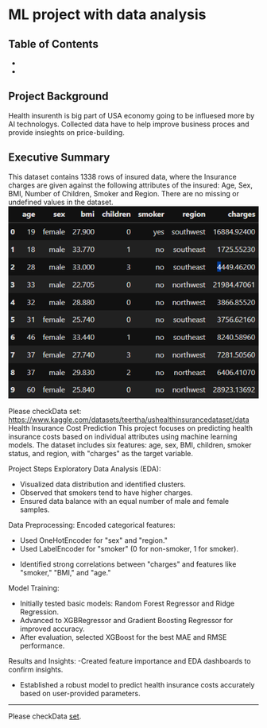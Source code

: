 # ML project with data analysis

Table of Contents
-
-
-

## Project Background
Health insurenth is big part of USA economy going to be influesed more by AI technologys. Collected data have to help improve business proces and provide insieghts on price-building. 

## Executive Summary
This dataset contains 1338 rows of insured data, where the Insurance charges are given against the following attributes of the insured: Age, Sex, BMI, Number of Children, Smoker and Region. There are no missing or undefined values in the dataset.
![alt](https://github.com/RNanko/Health-insurance-Project/blob/main/Visualizations/df.head(10).png)


Please checkData set: https://www.kaggle.com/datasets/teertha/ushealthinsurancedataset/data
Health Insurance Cost Prediction
This project focuses on predicting health insurance costs based on individual attributes using machine learning models. The dataset includes six features: age, sex, BMI, children, smoker status, and region, with "charges" as the target variable.

Project Steps
Exploratory Data Analysis (EDA):
- Visualized data distribution and identified clusters.
- Observed that smokers tend to have higher charges.
- Ensured data balance with an equal number of male and female samples.

Data Preprocessing:
  Encoded categorical features:
  * Used OneHotEncoder for "sex" and "region."
  * Used LabelEncoder for "smoker" (0 for non-smoker, 1 for smoker).
- Identified strong correlations between "charges" and features like "smoker," "BMI," and "age."

Model Training:
- Initially tested basic models: Random Forest Regressor and Ridge Regression.
- Advanced to XGBRegressor and Gradient Boosting Regressor for improved accuracy.
- After evaluation, selected XGBoost for the best MAE and RMSE performance.

Results and Insights:
-Created feature importance and EDA dashboards to confirm insights.
- Established a robust model to predict health insurance costs accurately based on user-provided parameters.

  
***
Please checkData [set](https://www.kaggle.com/datasets/teertha/ushealthinsurancedataset/data).

